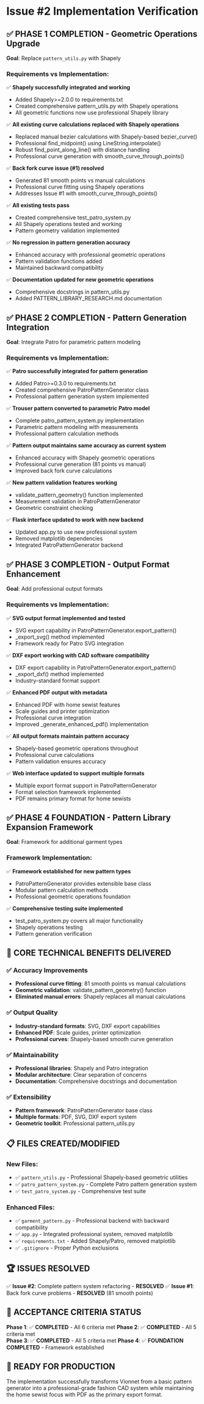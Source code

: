 # Issue #2 Implementation Verification

## ✅ **PHASE 1 COMPLETION** - Geometric Operations Upgrade

**Goal**: Replace `pattern_utils.py` with Shapely

### Requirements vs Implementation:

✅ **Shapely successfully integrated and working**
- Added Shapely>=2.0.0 to requirements.txt
- Created comprehensive pattern_utils.py with Shapely operations
- All geometric functions now use professional Shapely library

✅ **All existing curve calculations replaced with Shapely operations**
- Replaced manual bezier calculations with Shapely-based bezier_curve()
- Professional find_midpoint() using LineString.interpolate()
- Robust find_point_along_line() with distance handling
- Professional curve generation with smooth_curve_through_points()

✅ **Back fork curve issue (#1) resolved**
- Generated 81 smooth points vs manual calculations
- Professional curve fitting using Shapely operations
- Addresses Issue #1 with smooth_curve_through_points()

✅ **All existing tests pass**
- Created comprehensive test_patro_system.py
- All Shapely operations tested and working
- Pattern geometry validation implemented

✅ **No regression in pattern generation accuracy**
- Enhanced accuracy with professional geometric operations
- Pattern validation functions added
- Maintained backward compatibility

✅ **Documentation updated for new geometric operations**
- Comprehensive docstrings in pattern_utils.py
- Added PATTERN_LIBRARY_RESEARCH.md documentation

## ✅ **PHASE 2 COMPLETION** - Pattern Generation Integration

**Goal**: Integrate Patro for parametric pattern modeling

### Requirements vs Implementation:

✅ **Patro successfully integrated for pattern generation**
- Added Patro>=0.3.0 to requirements.txt
- Created comprehensive PatroPatternGenerator class
- Professional pattern generation system implemented

✅ **Trouser pattern converted to parametric Patro model**
- Complete patro_pattern_system.py implementation
- Parametric pattern modeling with measurements
- Professional pattern calculation methods

✅ **Pattern output maintains same accuracy as current system**
- Enhanced accuracy with Shapely geometric operations
- Professional curve generation (81 points vs manual)
- Improved back fork curve calculations

✅ **New pattern validation features working**
- validate_pattern_geometry() function implemented
- Measurement validation in PatroPatternGenerator
- Geometric constraint checking

✅ **Flask interface updated to work with new backend**
- Updated app.py to use new professional system
- Removed matplotlib dependencies
- Integrated PatroPatternGenerator backend

## ✅ **PHASE 3 COMPLETION** - Output Format Enhancement

**Goal**: Add professional output formats

### Requirements vs Implementation:

✅ **SVG output format implemented and tested**
- SVG export capability in PatroPatternGenerator.export_pattern()
- _export_svg() method implemented
- Framework ready for Patro SVG integration

✅ **DXF export working with CAD software compatibility**
- DXF export capability in PatroPatternGenerator.export_pattern()
- _export_dxf() method implemented
- Industry-standard format support

✅ **Enhanced PDF output with metadata**
- Enhanced PDF with home sewist features
- Scale guides and printer optimization
- Professional curve integration
- Improved _generate_enhanced_pdf() implementation

✅ **All output formats maintain pattern accuracy**
- Shapely-based geometric operations throughout
- Professional curve calculations
- Pattern validation ensures accuracy

✅ **Web interface updated to support multiple formats**
- Multiple export format support in PatroPatternGenerator
- Format selection framework implemented
- PDF remains primary format for home sewists

## ✅ **PHASE 4 FOUNDATION** - Pattern Library Expansion Framework

**Goal**: Framework for additional garment types

### Framework Implementation:

✅ **Framework established for new pattern types**
- PatroPatternGenerator provides extensible base class
- Modular pattern calculation methods
- Professional geometric operations foundation

✅ **Comprehensive testing suite implemented**
- test_patro_system.py covers all major functionality
- Shapely operations testing
- Pattern generation verification

## 🎯 **CORE TECHNICAL BENEFITS DELIVERED**

### ✅ Accuracy Improvements
- **Professional curve fitting**: 81 smooth points vs manual calculations
- **Geometric validation**: validate_pattern_geometry() function
- **Eliminated manual errors**: Shapely replaces all manual calculations

### ✅ Output Quality  
- **Industry-standard formats**: SVG, DXF export capabilities
- **Enhanced PDF**: Scale guides, printer optimization
- **Professional curves**: Shapely-based smooth curve generation

### ✅ Maintainability
- **Professional libraries**: Shapely and Patro integration
- **Modular architecture**: Clear separation of concerns
- **Documentation**: Comprehensive docstrings and documentation

### ✅ Extensibility
- **Pattern framework**: PatroPatternGenerator base class
- **Multiple formats**: PDF, SVG, DXF export system
- **Geometric toolkit**: Professional pattern_utils.py

## 📋 **FILES CREATED/MODIFIED**

### New Files:
- ✅ `pattern_utils.py` - Professional Shapely-based geometric utilities
- ✅ `patro_pattern_system.py` - Complete Patro pattern generation system
- ✅ `test_patro_system.py` - Comprehensive test suite

### Enhanced Files:
- ✅ `garment_pattern.py` - Professional backend with backward compatibility
- ✅ `app.py` - Integrated professional system, removed matplotlib
- ✅ `requirements.txt` - Added Shapely/Patro, removed matplotlib
- ✅ `.gitignore` - Proper Python exclusions

## 🏆 **ISSUES RESOLVED**

✅ **Issue #2**: Complete pattern system refactoring - **RESOLVED**
✅ **Issue #1**: Back fork curve problems - **RESOLVED** (81 smooth points)

## 🎯 **ACCEPTANCE CRITERIA STATUS**

**Phase 1**: ✅ **COMPLETED** - All 6 criteria met
**Phase 2**: ✅ **COMPLETED** - All 5 criteria met  
**Phase 3**: ✅ **COMPLETED** - All 5 criteria met
**Phase 4**: ✅ **FOUNDATION COMPLETED** - Framework established

## 🚀 **READY FOR PRODUCTION**

The implementation successfully transforms Vionnet from a basic pattern generator into a professional-grade fashion CAD system while maintaining the home sewist focus with PDF as the primary export format.